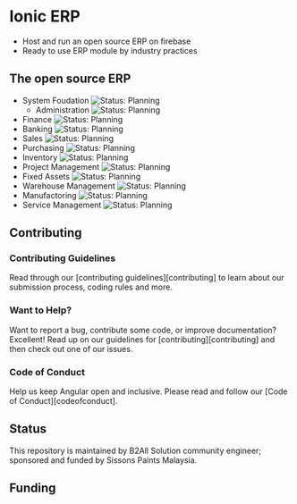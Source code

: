 # Ionic ERP
- Host and run an open source ERP on firebase
- Ready to use ERP module by industry practices

## The open source ERP
- System Foudation ![Status: Planning](https://img.shields.io/badge/Status-Planning-blue)
  - Administration ![Status: Planning](https://img.shields.io/badge/Status-Planning-blue)
- Finance ![Status: Planning](https://img.shields.io/badge/Status-Planning-blue)
- Banking ![Status: Planning](https://img.shields.io/badge/Status-Planning-blue)
- Sales ![Status: Planning](https://img.shields.io/badge/Status-Planning-blue)
- Purchasing ![Status: Planning](https://img.shields.io/badge/Status-Planning-blue)
- Inventory ![Status: Planning](https://img.shields.io/badge/Status-Planning-blue)
- Project Management ![Status: Planning](https://img.shields.io/badge/Status-Planning-blue)
- Fixed Assets ![Status: Planning](https://img.shields.io/badge/Status-Planning-blue)
- Warehouse Management ![Status: Planning](https://img.shields.io/badge/Status-Planning-blue)
- Manufactoring ![Status: Planning](https://img.shields.io/badge/Status-Planning-blue)
- Service Management ![Status: Planning](https://img.shields.io/badge/Status-Planning-blue)

## Contributing

### Contributing Guidelines

Read through our [contributing guidelines][contributing] to learn about our submission process, coding rules and more.

### Want to Help?

Want to report a bug, contribute some code, or improve documentation? Excellent! Read up on our guidelines for [contributing][contributing] and then check out one of our issues.

### Code of Conduct

Help us keep Angular open and inclusive. Please read and follow our [Code of Conduct][codeofconduct].


## Status
This repository is maintained by B2All Solution community engineer; sponsored and funded by Sissons Paints Malaysia.

## Funding
